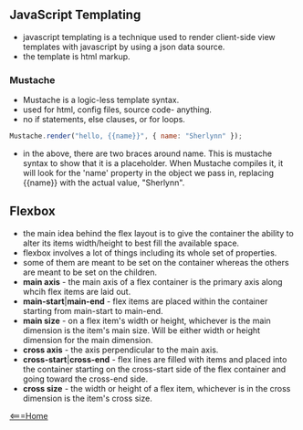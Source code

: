 ## JavaScript Templating

- javascript templating is a technique used to render client-side view templates with javascript by using  a json data source.
- the template is html markup.
### Mustache
- Mustache is a logic-less template syntax.
- used for html, config files, source code- anything.
- no if statements, else clauses, or for loops.
```Javascript
Mustache.render("hello, {{name}}", { name: "Sherlynn" });
```
- in the above, there are two braces around name. This is mustache syntax to show that it is a placeholder. When Mustache compiles it, it will look for the 'name' property in the object we pass in, replacing {{name}} with the actual value, "Sherlynn".
## Flexbox
- the main idea behind the flex layout is to give the container the ability to alter its items width/height to best fill the available space.
- flexbox involves a lot of things including its whole set of properties.
- some of them are meant to be set on the container whereas the others are meant to be set on the children.
- **main axis** - the main axis of a flex container is the primary axis along whcih flex items are laid out.
- **main-start**|**main-end** - flex items are placed within the container starting from main-start to main-end.
- **main size** - on a flex item's width or height, whichever is the main dimension is the item's main size. Will be either width or height dimension for the main dimension.
- **cross axis** - the axis perpendicular to the main axis.
- **cross-start**|**cross-end** - flex lines are filled with items and placed into the container starting on the cross-start side of the flex container and going toward the cross-end side.
- **cross size** - the width or height of a flex item, whichever is in the cross dimension is the item's cross size.

[<===Home](README.md)